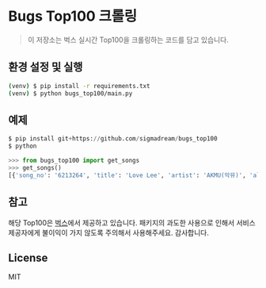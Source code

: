 # Bugs Top100 크롤링

> 이 저장소는 벅스 실시간 Top100을 크롤링하는 코드를 담고 있습니다.

## 환경 설정 및 실행

```bash
(venv) $ pip install -r requirements.txt
(venv) $ python bugs_top100/main.py
```

## 예제

```python
$ pip install git+https://github.com/sigmadream/bugs_top100
$ python

>>> from bugs_top100 import get_songs
>>> get_songs()
[{'song_no': '6213264', 'title': 'Love Lee', 'artist': 'AKMU(악뮤)', 'album': 'Love Lee'}, {'song_no': '6208880', 'title': 'ETA', 'artist': 'NewJeans', 'album': "NewJeans 2nd EP 'Get Up'"}, {'song_no': '6213265', 'title': '후라이의 꿈', 'artist': 'AKMU(악뮤)', 'album': 'Love Lee'}, {'song_no': '6211874', 'title': 'Fast Forward', 'artist': '전소미', 'album': 'GAME PLAN'}, {'song_no': '6206291', 'title': 'Super Shy', 'artist': 'NewJeans', 'album': "NewJeans 2nd EP 'Get Up'"}, {'song_no': '6207490', 'title': 'Seven (feat. Latto) - Clean Ver.', 'artist': '정국', 'album': 'Seven (feat. Latto) - Clean Ver.'}, {'song_no': '6196923', 'title': '헤어지자 말해요', 'artist': '박재정', 'album': '1집 Alone'}, {'song_no': '6206268', 'title': 'New Jeans', 'artist': 'NewJeans', 'album': "NewJea ...
```

## 참고

해당 Top100은 [벅스](https://music.bugs.co.kr/)에서 제공하고 있습니다. 패키지의 과도한 사용으로 인해서 서비스 제공자에게 불이익이 가지 않도록 주의해서 사용해주세요. 감사합니다.

## License

MIT
